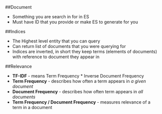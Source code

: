 ##Document
 - Something you are search in for in ES
 - Must have ID that you provide or make ES to generate for you

##Indices
 - The Highest level entity that you can query
 - Can return list of documents that you were querying for
 - Indices are inverted, in short they keep terms (elements of documents) with reference to document they appear in

##Relevance
 - **TF-IDF** - means Term Frequency * Inverse Document Frequency
 - **Term Frequency** - describes how often a term appears in _a given document_
 - **Document Frequency** - describes how often term appears in _all documents_
 - **Term Frequency / Document Frequency** - measures relevance of a term in a document
